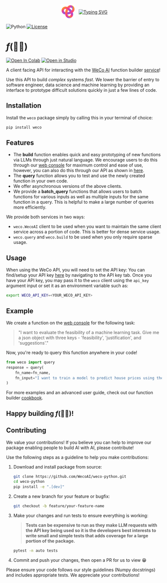 <div align="center" style="display: flex; align-items: center; justify-content: center;">
  <img src="assets/weco.svg" alt="WeCo AI" style="height: 50px; margin-right: 10px;">
  <a href="https://git.io/typing-svg"><img src="https://readme-typing-svg.demolab.com?font=Georgia&size=32&duration=4000&pause=400&color=FD4578&vCenter=true&multiline=false&width=200&height=50&lines=WeCo+Client" alt="Typing SVG" /></a>
</div>

![Python](https://img.shields.io/badge/Python-3.10.14-blue)
[![License](https://img.shields.io/badge/License-MIT-green.svg)](https://opensource.org/licenses/MIT)

# $f$(👷‍♂️)

<a href="https://colab.research.google.com/github/WecoAI/weco-python/blob/main/examples/cookbook.ipynb" target="_parent"><img src="https://colab.research.google.com/assets/colab-badge.svg" alt="Open In Colab" width=110 height=20/></a>
<a target="_blank" href="https://lightning.ai/new?repo_url=https%3A%2F%2Fgithub.com%2FWecoAI%2Fweco-python%2Fblob%2Fmain%2Fexamples%2Fcookbook.ipynb"><img src="https://pl-bolts-doc-images.s3.us-east-2.amazonaws.com/app-2/studio-badge.svg" alt="Open in Studio" width=100 height=20/></a>

A client facing API for interacting with the [WeCo AI](https://www.weco.ai/) function builder [service](https://weco-app.vercel.app/function)!


Use this API to build *complex* systems *fast*. We lower the barrier of entry to software engineer, data science and machine learning by providing an interface to prototype difficult solutions quickly in just a few lines of code.

## Installation

Install the `weco` package simply by calling this in your terminal of choice:
```bash
pip install weco
```

## Features

- The **build** function enables quick and easy prototyping of new functions via LLMs through just natural language. We encourage users to do this through our [web console](https://weco-app.vercel.app/function) for maximum control and ease of use, however, you can also do this through our API as shown in [here](examples/cookbook.ipynb).
- The **query** function allows you to test and use the newly created function in your own code.
- We offer asynchronous versions of the above clients.
- We provide a **batch_query** functions that allows users to batch functions for various inputs as well as multiple inputs for the same function in a query. This is helpful to make a large number of queries more efficiently.

We provide both services in two ways:
- `weco.WecoAI` client to be used when you want to maintain the same client service across a portion of code. This is better for dense service usage.
- `weco.query` and `weco.build` to be used when you only require sparse usage.

## Usage

When using the WeCo API, you will need to set the API key:
You can find/setup your API key [here](https://weco-app.vercel.app/account) by navigating to the API key tab. Once you have your API key, you may pass it to the `weco` client using the `api_key` argument input or set it as an environment variable such as:
```bash
export WECO_API_KEY=<YOUR_WECO_API_KEY>
```

## Example

We create a function on the [web console](https://weco-app.vercel.app/function) for the following task:
> "I want to evaluate the feasibility of a machine learning task. Give me a json object with three keys - 'feasibility', 'justification', and 'suggestions'."

Now, you're ready to query this function anywhere in your code!

```python
from weco import query
response = query(
    fn_name=fn_name,
    fn_input="I want to train a model to predict house prices using the Boston Housing dataset hosted on Kaggle.",
)
```

For more examples and an advanced user guide, check out our function builder [cookbook](examples/cookbook.ipynb).

## Happy building $f$(👷‍♂️)!

## Contributing

We value your contributions! If you believe you can help to improve our package enabling people to build AI with AI, please contribute!

Use the following steps as a guideline to help you make contributions:

1. Download and install package from source:
   ```bash
   git clone https://github.com/WecoAI/weco-python.git
   cd weco-python
   pip install -e ".[dev]"
   ```

2. Create a new branch for your feature or bugfix:
   ```bash
   git checkout -b feature/your-feature-name
   ```

3. Make your changes and run tests to ensure everything is working:
   
   > **Tests can be expensive to run as they make LLM requests with the API key being used so it is the developers best interests to write small and simple tests that adds coverage for a large portion of the package.**
   
   ```bash
   pytest -n auto tests
   ```

4. Commit and push your changes, then open a PR for us to view 😁

Please ensure your code follows our style guidelines (Numpy docstrings) and includes appropriate tests. We appreciate your contributions!
